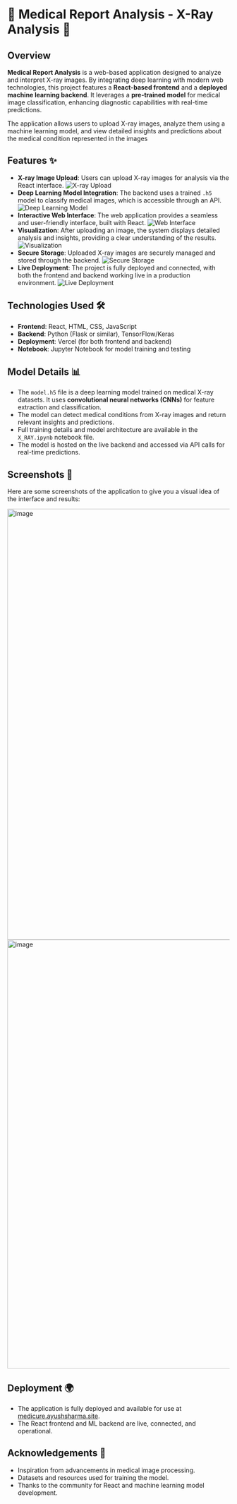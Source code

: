 # 🏥 **Medical Report Analysis - X-Ray Analysis** 🩻

## Overview

**Medical Report Analysis** is a web-based application designed to analyze and interpret X-ray images. By integrating deep learning with modern web technologies, this project features a **React-based frontend** and a **deployed machine learning backend**. It leverages a **pre-trained model** for medical image classification, enhancing diagnostic capabilities with real-time predictions.

The application allows users to upload X-ray images, analyze them using a machine learning model, and view detailed insights and predictions about the medical condition represented in the images

## Features ✨

* **X-ray Image Upload**: Users can upload X-ray images for analysis via the React interface.
  ![X-ray Upload](public/xray-upload.png)
* **Deep Learning Model Integration**: The backend uses a trained `.h5` model to classify medical images, which is accessible through an API.
  ![Deep Learning Model](public/model-integration.png)
* **Interactive Web Interface**: The web application provides a seamless and user-friendly interface, built with React.
  ![Web Interface](public/web-interface.png)
* **Visualization**: After uploading an image, the system displays detailed analysis and insights, providing a clear understanding of the results.
  ![Visualization](public/visualization.png)
* **Secure Storage**: Uploaded X-ray images are securely managed and stored through the backend.
  ![Secure Storage](public/secure-storage.png)
* **Live Deployment**: The project is fully deployed and connected, with both the frontend and backend working live in a production environment.
  ![Live Deployment](public/live-deployment.png)

## Technologies Used 🛠️

* **Frontend**: React, HTML, CSS, JavaScript
* **Backend**: Python (Flask or similar), TensorFlow/Keras
* **Deployment**: Vercel (for both frontend and backend)
* **Notebook**: Jupyter Notebook for model training and testing

## Model Details 📊

* The `model.h5` file is a deep learning model trained on medical X-ray datasets. It uses **convolutional neural networks (CNNs)** for feature extraction and classification.
* The model can detect medical conditions from X-ray images and return relevant insights and predictions.
* Full training details and model architecture are available in the `X_RAY.ipynb` notebook file.
* The model is hosted on the live backend and accessed via API calls for real-time predictions.

## Screenshots 📸

Here are some screenshots of the application to give you a visual idea of the interface and results:

<img width="1919" height="977" alt="image" src="https://github.com/user-attachments/assets/ef6c0300-9c2d-4c71-82f6-54a568e6e98a" />

<img width="1919" height="972" alt="image" src="https://github.com/user-attachments/assets/e01b9c95-3176-4f8a-b289-c2f0e27473ac" />

## Deployment 🌍

* The application is fully deployed and available for use at [medicure.ayushsharma.site](https://medicure.ayushsharma.site/).
* The React frontend and ML backend are live, connected, and operational.

## Acknowledgements 🙏

* Inspiration from advancements in medical image processing.
* Datasets and resources used for training the model.
* Thanks to the community for React and machine learning model development.
